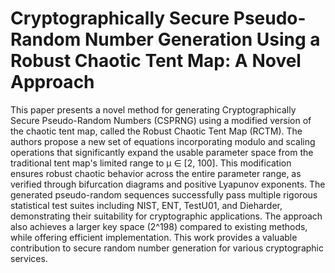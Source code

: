 # Cryptographically Secure Pseudo-Random Number Generation Using a Robust Chaotic Tent Map: A Novel Approach
This paper presents a novel method for generating Cryptographically Secure Pseudo-Random Numbers (CSPRNG) using a modified version of the chaotic tent map, called the Robust Chaotic Tent Map (RCTM). The authors propose a new set of equations incorporating modulo and scaling operations that significantly expand the usable parameter space from the traditional tent map's limited range to μ ∈ [2, 100]. This modification ensures robust chaotic behavior across the entire parameter range, as verified through bifurcation diagrams and positive Lyapunov exponents. The generated pseudo-random sequences successfully pass multiple rigorous statistical test suites including NIST, ENT, TestU01, and Dieharder, demonstrating their suitability for cryptographic applications. The approach also achieves a larger key space (2^198) compared to existing methods, while offering efficient implementation. This work provides a valuable contribution to secure random number generation for various cryptographic services.
